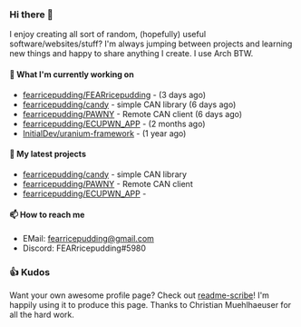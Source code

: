 ### Hi there 👋

I enjoy creating all sort of random, (hopefully) useful software/websites/stuff? 
I'm always jumping between projects and learning new things and happy to share anything I create.
I use Arch BTW.

#### 💎 What I'm currently working on

- [fearricepudding/FEARricepudding](https://github.com/fearricepudding/FEARricepudding) -  (3 days ago)
- [fearricepudding/candy](https://github.com/fearricepudding/candy) - simple CAN library (6 days ago)
- [fearricepudding/PAWNY](https://github.com/fearricepudding/PAWNY) - Remote CAN client (6 days ago)
- [fearricepudding/ECUPWN_APP](https://github.com/fearricepudding/ECUPWN_APP) -  (2 months ago)
- [InitialDev/uranium-framework](https://github.com/InitialDev/uranium-framework) -  (1 year ago)

#### 🌱 My latest projects

- [fearricepudding/candy](https://github.com/fearricepudding/candy) - simple CAN library
- [fearricepudding/PAWNY](https://github.com/fearricepudding/PAWNY) - Remote CAN client
- [fearricepudding/ECUPWN_APP](https://github.com/fearricepudding/ECUPWN_APP) - 

#### 📫 How to reach me

- EMail: fearricepudding@gmail.com
- Discord: FEARricepudding#5980

### 👍 Kudos

Want your own awesome profile page? Check out [readme-scribe](https://github.com/muesli/readme-scribe)!
I'm happily using it to produce this page. Thanks to Christian Muehlhaeuser for all the hard work.

